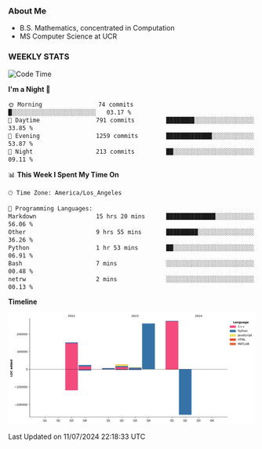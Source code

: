 ### About Me

- B.S. Mathematics, concentrated in Computation
- MS Computer Science at UCR


### WEEKLY STATS
<!--START_SECTION:waka-->
![Code Time](http://img.shields.io/badge/Code%20Time-272%20hrs%2042%20mins-blue)

**I'm a Night 🦉** 

```text
🌞 Morning                74 commits          █░░░░░░░░░░░░░░░░░░░░░░░░   03.17 % 
🌆 Daytime                791 commits         ████████░░░░░░░░░░░░░░░░░   33.85 % 
🌃 Evening                1259 commits        █████████████░░░░░░░░░░░░   53.87 % 
🌙 Night                  213 commits         ██░░░░░░░░░░░░░░░░░░░░░░░   09.11 % 
```


📊 **This Week I Spent My Time On** 

```text
🕑︎ Time Zone: America/Los_Angeles

💬 Programming Languages: 
Markdown                 15 hrs 20 mins      ██████████████░░░░░░░░░░░   56.06 % 
Other                    9 hrs 55 mins       █████████░░░░░░░░░░░░░░░░   36.26 % 
Python                   1 hr 53 mins        ██░░░░░░░░░░░░░░░░░░░░░░░   06.91 % 
Bash                     7 mins              ░░░░░░░░░░░░░░░░░░░░░░░░░   00.48 % 
netrw                    2 mins              ░░░░░░░░░░░░░░░░░░░░░░░░░   00.13 % 
```

**Timeline**

![Lines of Code chart](https://raw.githubusercontent.com/nickocruzm/nickocruzm/main/assets/bar_graph.png)


 Last Updated on 11/07/2024 22:18:33 UTC
<!--END_SECTION:waka-->

